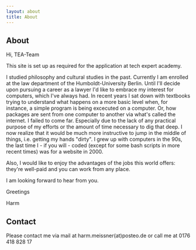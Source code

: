 ```yaml
---
layout: about
title: About
---
```


## About

Hi, TEA-Team

This site is set up as required for the application at tech expert academy.

I studied philosophy and cultural studies in the past. Currently I am enrolled at the law department of the Humboldt-University Berlin.
Until I'll decide upon pursuing a career as a lawyer I'd like to embrace my interest for computers, which I've always had. In recent years I sat down with textbooks trying to understand what happens on a more basic level when, for instance, a simple program is being excecuted on a computer. Or, how packages are sent from one computer to another via what's called the internet. I failed to come far. Especially due to the lack of any practical purpose of my efforts or the amount of time necessary to dig that deep.
I now realize that it would be much more instructive to jump in the middle of things, i.e. getting my hands "dirty". I grew up with computers in the 90s, the last time I - if you will - coded (except for some bash scripts in more recent times) was for a website in 2000. 

Also, I would like to enjoy the advantages of the jobs this world offers: they're well-paid and you can work from any place.

I am looking forward to hear from you.

Greetings

Harm

## Contact

Please contact me via mail at harm.meissner(at)posteo.de
or call me at 0176 418 828 17
